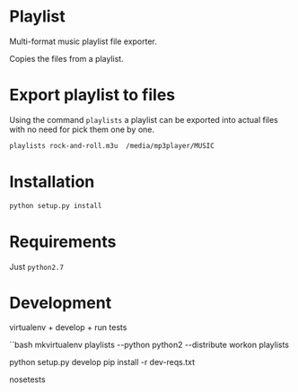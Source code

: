# Playlist 

Multi-format music playlist file exporter. 

Copies the files from a playlist.

# Export playlist to files

Using the command `playlists` a playlist can be exported into actual files with no need for pick them one by one.


```bash
playlists rock-and-roll.m3u  /media/mp3player/MUSIC
```

# Installation

```bash 
python setup.py install
```

# Requirements

Just `python2.7`

# Development

virtualenv + develop + run tests

``bash
mkvirtualenv playlists --python python2 --distribute
workon playlists

python setup.py develop
pip install -r dev-reqs.txt

nosetests
```
